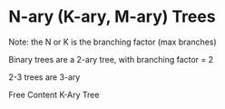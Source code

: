 # N-ary (K-ary, M-ary) Trees

Note: the N or K is the branching factor (max branches)

Binary trees are a 2-ary tree, with branching factor = 2

2-3 trees are 3-ary

<ResourceGroupTitle>Free Content</ResourceGroupTitle>
<BadgeLink colorScheme='yellow' badgeText='Read' href='https://en.wikipedia.org/wiki/K-ary_tree'>K-Ary Tree</BadgeLink>
